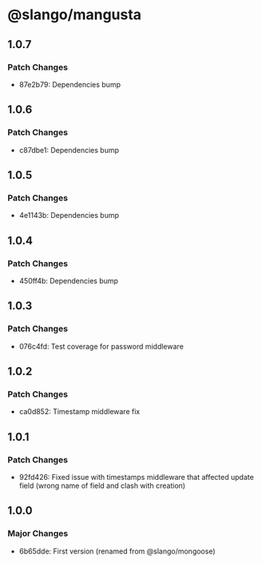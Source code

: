 # @slango/mangusta

## 1.0.7

### Patch Changes

- 87e2b79: Dependencies bump

## 1.0.6

### Patch Changes

- c87dbe1: Dependencies bump

## 1.0.5

### Patch Changes

- 4e1143b: Dependencies bump

## 1.0.4

### Patch Changes

- 450ff4b: Dependencies bump

## 1.0.3

### Patch Changes

- 076c4fd: Test coverage for password middleware

## 1.0.2

### Patch Changes

- ca0d852: Timestamp middleware fix

## 1.0.1

### Patch Changes

- 92fd426: Fixed issue with timestamps middleware that affected update field (wrong name of field and clash with creation)

## 1.0.0

### Major Changes

- 6b65dde: First version (renamed from @slango/mongoose)
